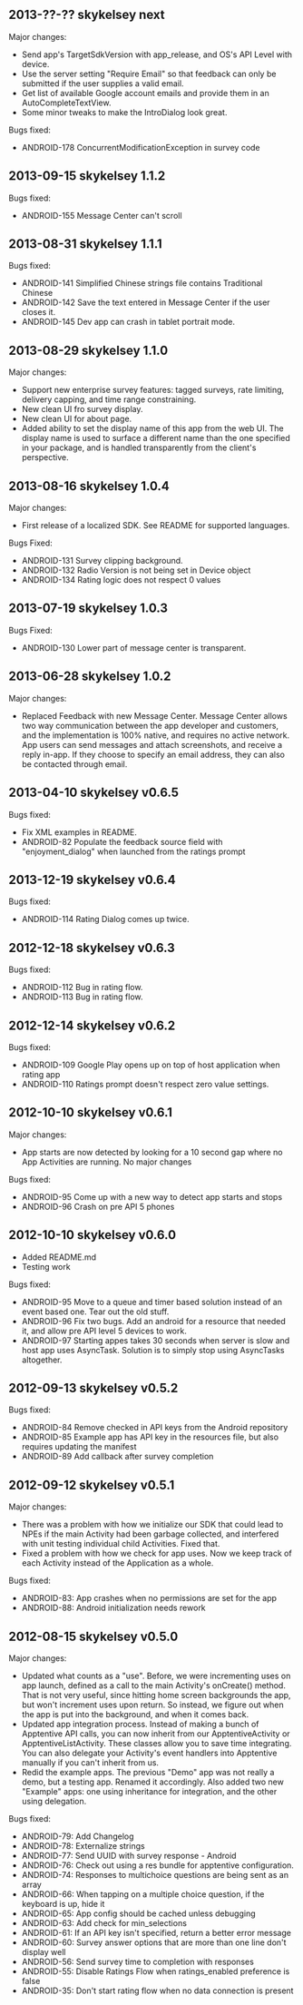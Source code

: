 2013-??-?? skykelsey next
--------------------------

Major changes:

* Send app's TargetSdkVersion with app_release, and OS's API Level with device.
* Use the server setting "Require Email" so that feedback can only be submitted if the user supplies a valid email.
* Get list of available Google account emails and provide them in an AutoCompleteTextView.
* Some minor tweaks to make the IntroDialog look great.

Bugs fixed:

* ANDROID-178 ConcurrentModificationException in survey code

2013-09-15 skykelsey 1.1.2
--------------------------

Bugs fixed:

* ANDROID-155 Message Center can't scroll

2013-08-31 skykelsey 1.1.1
--------------------------

Bugs fixed:

* ANDROID-141 Simplified Chinese strings file contains Traditional Chinese
* ANDROID-142 Save the text entered in Message Center if the user closes it.
* ANDROID-145 Dev app can crash in tablet portrait mode.

2013-08-29 skykelsey 1.1.0
--------------------------

Major changes:

* Support new enterprise survey features: tagged surveys, rate limiting, delivery capping, and time range constraining.
* New clean UI fro survey display.
* New clean UI for about page.
* Added ability to set the display name of this app from the web UI. The display name is used to surface a different name than the one specified in your package, and is handled transparently from the client's perspective.

2013-08-16 skykelsey 1.0.4
--------------------------

Major changes:

* First release of a localized SDK. See README for supported languages.

Bugs Fixed:

* ANDROID-131 Survey clipping background.
* ANDROID-132 Radio Version is not being set in Device object
* ANDROID-134 Rating logic does not respect 0 values

2013-07-19 skykelsey 1.0.3
--------------------------

Bugs Fixed:

* ANDROID-130 Lower part of message center is transparent.

2013-06-28 skykelsey 1.0.2
--------------------------

Major changes:

* Replaced Feedback with new Message Center. Message Center allows two way communication between the app developer and customers, and the implementation is 100% native, and requires no active network. App users can send messages and attach screenshots, and receive a reply in-app. If they choose to specify an email address, they can also be contacted through email.

2013-04-10 skykelsey v0.6.5
---------------------------

Bugs fixed:

* Fix XML examples in README.
* ANDROID-82 Populate the feedback source field with "enjoyment_dialog" when launched from the ratings prompt

2013-12-19 skykelsey v0.6.4
---------------------------

Bugs fixed:

* ANDROID-114 Rating Dialog comes up twice.

2012-12-18 skykelsey v0.6.3
---------------------------

Bugs fixed:

* ANDROID-112 Bug in rating flow.
* ANDROID-113 Bug in rating flow.

2012-12-14 skykelsey v0.6.2
---------------------------

Bugs fixed:

* ANDROID-109 Google Play opens up on top of host application when rating app
* ANDROID-110 Ratings prompt doesn't respect zero value settings.

2012-10-10 skykelsey v0.6.1
---------------------------

Major changes:

* App starts are now detected by looking for a 10 second gap where no App Activities are running. No major changes

Bugs fixed:

* ANDROID-95 Come up with a new way to detect app starts and stops
* ANDROID-96 Crash on pre API 5 phones

2012-10-10 skykelsey v0.6.0
---------------------------

* Added README.md
* Testing work

Bugs fixed:

* ANDROID-95 Move to a queue and timer based solution instead of an event based one. Tear out the old stuff.
* ANDROID-96 Fix two bugs. Add an android for a resource that needed it, and allow pre API level 5 devices to work.
* ANDROID-97 Starting appes takes 30 seconds when server is slow and host app uses AsyncTask. Solution is to simply stop using AsyncTasks altogether.

2012-09-13 skykelsey v0.5.2
---------------------------

Bugs fixed:

* ANDROID-84 Remove checked in API keys from the Android repository
* ANDROID-85 Example app has API key in the resources file, but also requires updating the manifest
* ANDROID-89 Add callback after survey completion

2012-09-12 skykelsey v0.5.1
---------------------------

Major changes:

* There was a problem with how we initialize our SDK that could lead to NPEs if the main Activity had been garbage collected, and interfered with unit testing individual child Activities. Fixed that.
* Fixed a problem with how we check for app uses. Now we keep track of each Activity instead of the Application as a whole.

Bugs fixed:

* ANDROID-83: App crashes when no permissions are set for the app
* ANDROID-88: Android initialization needs rework

2012-08-15 skykelsey v0.5.0
---------------------------

Major changes:

* Updated what counts as a "use". Before, we were incrementing uses on app launch, defined as a call to the main Activity's onCreate() method. That is not very useful, since hitting home screen backgrounds the app, but won't increment uses upon return. So instead, we figure out when the app is put into the background, and when it comes back.
* Updated app integration process. Instead of making a bunch of Apptentive API calls, you can now inherit from our ApptentiveActivity or ApptentiveListActivity. These classes allow you to save time integrating. You can also delegate your Activity's event handlers into Apptentive manually if you can't inherit from us.
* Redid the example apps. The previous "Demo" app was not really a demo, but a testing app. Renamed it accordingly. Also added two new "Example" apps: one using inheritance for integration, and the other using delegation.


Bugs fixed:

* ANDROID-79: Add Changelog
* ANDROID-78: Externalize strings
* ANDROID-77: Send UUID with survey response - Android
* ANDROID-76: Check out using a res bundle for apptentive configuration.
* ANDROID-74: Responses to multichoice questions are being sent as an array
* ANDROID-66: When tapping on a multiple choice question, if the keyboard is up, hide it
* ANDROID-65: App config should be cached unless debugging
* ANDROID-63: Add check for min_selections
* ANDROID-61: If an API key isn't specified, return a better error message
* ANDROID-60: Survey answer options that are more than one line don't display well
* ANDROID-56: Send survey time to completion with responses
* ANDROID-55: Disable Ratings Flow when ratings_enabled preference is false
* ANDROID-35: Don't start rating flow when no data connection is present

